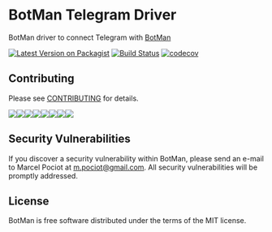 # BotMan Telegram Driver

BotMan driver to connect Telegram with [BotMan](https://github.com/botman/botman)

[![Latest Version on Packagist](https://img.shields.io/packagist/v/botman/driver-telegram.svg?style=flat-square)](https://packagist.org/packages/botman/driver-telegram)
[![Build Status](https://travis-ci.org/botman/driver-telegram.svg?branch=master)](https://travis-ci.org/botman/driver-telegram)
[![codecov](https://codecov.io/gh/botman/driver-telegram/branch/master/graph/badge.svg)](https://codecov.io/gh/botman/driver-telegram)

## Contributing

Please see [CONTRIBUTING](CONTRIBUTING.md) for details.

[![](https://sourcerer.io/fame/feralheart/botman/driver-telegram/images/0)](https://sourcerer.io/fame/feralheart/botman/driver-telegram/links/0)[![](https://sourcerer.io/fame/feralheart/botman/driver-telegram/images/1)](https://sourcerer.io/fame/feralheart/botman/driver-telegram/links/1)[![](https://sourcerer.io/fame/feralheart/botman/driver-telegram/images/2)](https://sourcerer.io/fame/feralheart/botman/driver-telegram/links/2)[![](https://sourcerer.io/fame/feralheart/botman/driver-telegram/images/3)](https://sourcerer.io/fame/feralheart/botman/driver-telegram/links/3)[![](https://sourcerer.io/fame/feralheart/botman/driver-telegram/images/4)](https://sourcerer.io/fame/feralheart/botman/driver-telegram/links/4)[![](https://sourcerer.io/fame/feralheart/botman/driver-telegram/images/5)](https://sourcerer.io/fame/feralheart/botman/driver-telegram/links/5)[![](https://sourcerer.io/fame/feralheart/botman/driver-telegram/images/6)](https://sourcerer.io/fame/feralheart/botman/driver-telegram/links/6)[![](https://sourcerer.io/fame/feralheart/botman/driver-telegram/images/7)](https://sourcerer.io/fame/feralheart/botman/driver-telegram/links/7)

## Security Vulnerabilities

If you discover a security vulnerability within BotMan, please send an e-mail to Marcel Pociot at m.pociot@gmail.com. All security vulnerabilities will be promptly addressed.

## License

BotMan is free software distributed under the terms of the MIT license.
 
